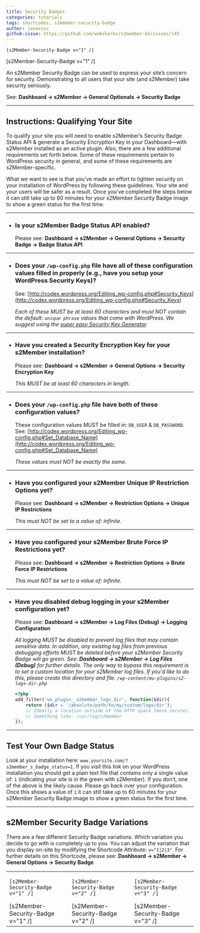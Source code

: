 ```yaml
---
title: Security Badges
categories: tutorials
tags: shortcodes, s2member-security-badge
author: jaswsinc
github-issue: https://github.com/websharks/s2member-kb/issues/145
---
```


<div class="pull-right l-margin b-margin text-center">
	<p><code>[s2Member-Security-Badge v="1" /]</code></p>
	[s2Member-Security-Badge v="1" /]
</div>

An s2Member Security Badge can be used to express your site’s concern for security. Demonstrating to all users that your site (and s2Member) take security seriously.

See: **Dashboard → s2Member → General Optionals → Security Badge**

---

## Instructions: Qualifying Your Site

To qualify your site you will need to enable s2Member’s Security Badge Status API & generate a Security Encryption Key in your Dashboard—with s2Member installed as an active plugin. Also, there are a few additional requirements set forth below. Some of these requirements pertain to WordPress security in general, and some of these requirements are s2Member-specific.

What we want to see is that you’ve made an effort to tighten security on your installation of WordPress by following these guidelines. Your site and your users will be safer as a result. Once you’ve completed the steps below it can still take up to 60 minutes for your s2Member Security Badge image to show a green status for the first time.

---

<div class="li-margins"></div>

- ### Is your s2Member Badge Status API enabled?

  Please see: **Dashboard → s2Member → General Options → Security Badge → Badge Status API**

---

- ### Does your `/wp-config.php` file have all of these configuration values filled in properly (e.g., have you setup your WordPress Security Keys)?

  See: [http://codex.wordpress.org/Editing_wp-config.php#Security_Keys](http://codex.wordpress.org/Editing_wp-config.php#Security_Keys)

  _Each of these MUST be at least 60 characters and must NOT contain the default: `unique phrase` values that come with WordPress. We suggest using the [super easy Security Key Generator](https://api.wordpress.org/secret-key/1.1/salt/)._

---

- ### Have you created a Security Encryption Key for your s2Member installation?

  Please see: **Dashboard → s2Member → General Options → Security Encryption Key**

  _This MUST be at least 60 characters in length._

---

- ### Does your `/wp-config.php` file have both of these configuration values?

  These configuration values MUST be filled in: `DB_USER` & `DB_PASSWORD`. See: [http://codex.wordpress.org/Editing_wp-config.php#Set_Database_Name](http://codex.wordpress.org/Editing_wp-config.php#Set_Database_Name)

  _These values must NOT be exactly the same._

---

- ### Have you configured your s2Member Unique IP Restriction Options yet?

  Please see: **Dashboard → s2Member → Restriction Options → Unique IP Restrictions**
  
  _This must NOT be set to a value of: infinite._

---

- ### Have you configured your s2Member Brute Force IP Restrictions yet?

  Please see: **Dashboard → s2Member → Restriction Options → Brute Force IP Restrictions**
  
  _This must NOT be set to a value of: infinite._

---

- ### Have you disabled debug logging in your s2Member configuration yet?

  Please see: **Dashboard → s2Member → Log Files (Debug) → Logging Configuration**
  
  _All logging MUST be disabled to prevent log files that may contain sensitive data. In addition, any existing log files from previous debugging efforts MUST be deleted before your s2Member Security Badge will go green. See: **Dashboard → s2Member → Log Files (Debug)** for further details. The only way to bypass this requirement is to set a custom location for your s2Member log files. If you'd like to do this, please create this directory and file: `/wp-content/mu-plugins/s2-logs-dir.php`_

  ```php
  <?php
  add_filter('ws_plugin__s2member_logs_dir', function($dir){
      return ($dir = '/absolute/path/to/my/custom/logs/dir');
      // Ideally a location outside of the HTTP space (more secure).
      // Something like: /var/log/s2member
  });
  ```

---

## Test Your Own Badge Status

Look at your installation here: `www.yoursite.com/?s2member_s_badge_status=1`. If you visit this link on your WordPress installation you should get a plain text file that contains only a single value of: `1` (indicating your site is in the green with s2Member). If you don’t, one of the above is the likely cause. Please go back over your configuration. Once this shows a value of `1` it can still take up to 60 minutes for your s2Member Security Badge image to show a green status for the first time.

---

## s2Member Security Badge Variations

There are a few different Security Badge variations. Which variation you decide to go with is completely up to you. You can adjust the variation that you display on-site by modifying the Shortcode Attribute: `v="1|2|3"`. For further details on this Shortcode, please see: **Dashboard → s2Member → General Options → Security Badge**

<div class="li-margins"></div>

<table style="width:100%;">
	<tbody>
		<tr>
			<td class="text-center">
				<p><code>[s2Member-Security-Badge v="1" /]</code></p>
				[s2Member-Security-Badge v="1" /]
			</td>
			<td class="text-center">
				<p><code>[s2Member-Security-Badge v="2" /]</code></p>
				[s2Member-Security-Badge v="2" /]
			</td>
			<td class="text-center">
				<p><code>[s2Member-Security-Badge v="3" /]</code></p>
				[s2Member-Security-Badge v="3" /]
			</td>
		</tr>
	</tbody>
</table>
